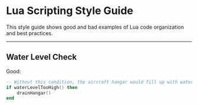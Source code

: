 # Lua Scripting Style Guide

This style guide shows good and bad examples of Lua code organization and best practices.

---

## Water Level Check

<p class="style-good">Good:</p>

```lua {.good}
-- Without this condition, the aircraft hangar would fill up with water.
if waterLevelTooHigh() then
    drainHangar()
end
```
